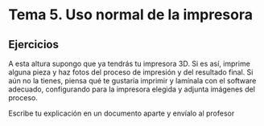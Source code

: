 # Tema  5. Uso normal de la impresora 

## Ejercicios

A esta altura supongo que ya tendrás tu impresora 3D. Si es así, imprime alguna pieza y haz fotos del proceso de impresión y del resultado final.
Si aún no la tienes, piensa qué te gustaría imprimir y lamínala con el software adecuado, configurando para la impresora elegida y adjunta imágenes del proceso.

Escribe tu explicación en un documento aparte y envíalo al profesor